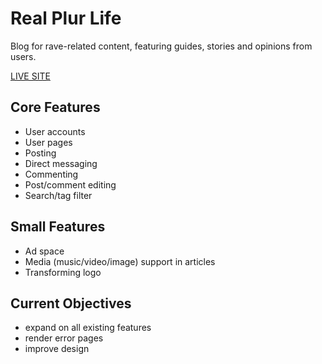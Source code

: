 # Real Plur Life

Blog for rave-related content, featuring guides, stories and opinions from users.

[LIVE SITE](https://realplurlife.herokuapp.com/ "Real Plur Life")

## Core Features

- User accounts
- User pages
- Posting
- Direct messaging
- Commenting
- Post/comment editing
- Search/tag filter

## Small Features

- Ad space
- Media (music/video/image) support in articles
- Transforming logo

## Current Objectives

- expand on all existing features
- render error pages
- improve design
